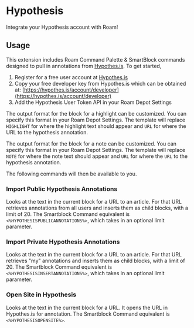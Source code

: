 # Hypothesis

Integrate your Hypothesis account with Roam!

## Usage

This extension includes Roam Command Palette & SmartBlock commands designed to pull in annotations from [Hypothes.is](https://hypothes.is). To get started,

1. Register for a free user account at [Hypothes.is](https://hypothes.is)
2. Copy your free developer key from Hypothes.is which can be obtained at: [https://hypothes.is/account/developer](https://hypothes.is/account/developer)
3. Add the Hypothesis User Token API in your Roam Depot Settings

The output format for the block for a highlight can be customized. You can specify this format in your Roam Depot Settings. The template will replace `HIGHLIGHT` for where the highlight text should appear and `URL` for where the URL to the hypothesis annotation.

The output format for the block for a note can be customized. You can specify this format in your Roam Depot Settings. The template will replace `NOTE` for where the note text should appear and `URL` for where the `URL` to the hypothesis annotation.

The following commands will then be available to you.

### Import Public Hypothesis Annotations

Looks at the text in the current block for a URL to an article. For that URL retrieves annotations from all users and inserts them as child blocks, with a limit of 20. The Smartblock Command equivalent is `<%HYPOTHESISPUBLICANNOTATIONS%>`, which takes in an optional limit parameter.

### Import Private Hypothesis Annotations

Looks at the text in the current block for a URL to an article. For that URL retrieves "my" annotations and inserts them as child blocks, with a limit of 20. The Smartblock Command equivalent is `<%HYPOTHESISINSERTANNOTATIONS%>`, which takes in an optional limit parameter.

### Open Site in Hypothesis

Looks at the text in the current block for a URL. It opens the URL in Hypothes.is for annotation. The Smartblock Command equivalent is `<%HYPOTHESISOPENSITE%>`.
